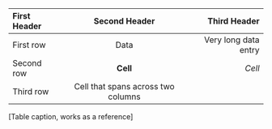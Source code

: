 | First Header  | Second Header | Third Header         |
| :------------ | :-----------: | -------------------: |
| First row    | Data         | Very long data entry |
| Second row    | **Cell**      | *Cell*               |
| Third row     | Cell that spans across two columns  ||
[Table caption, works as a reference]
